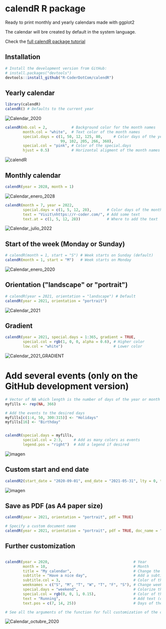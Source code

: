 # calendR R package
Ready to print monthly and yearly calendars made with ggplot2

The calendar will bre created by default in the system language.

Check the [full calendR package tutorial](https://r-coder.com/calendar-plot-r/)


## Installation

``` r
# Install the development version from GitHub:
# install.packages("devtools")
devtools::install_github("R-CoderDotCom/calendR")
```


## Yearly calendar

``` r
library(calendR)
calendR() # Defaults to the current year
```

![Calendar_2020](https://user-images.githubusercontent.com/67192157/90884872-db3a4600-e3b0-11ea-8259-31f9c373fc74.png)


``` r
calendR(mb.col = 2,           # Background color for the month names
        month.col = "white",  # Text color of the month names
        special.days = c(1, 50, 12, 125, 80,     # Color days of the year
                         99, 102, 205, 266, 360),
        special.col = "pink", # Color of the special.days
        hjust = 0.5)          # Horizontal aligment of the month names
```

![calendR](https://user-images.githubusercontent.com/67192157/92282070-331e9400-eefd-11ea-83c9-0b6d7b5dc6e5.png)


## Monthly calendar

``` r
calendR(year = 2028, month = 1)
```
![Calendar_enero_2028](https://user-images.githubusercontent.com/67192157/90624619-82d04080-e218-11ea-8570-a2c3b0ccab6d.png)

``` r
calendR(month = 7, year = 2022, 
        special.days = c(1, 5, 12, 28),       # Color days of the month
        text = "Visit\nhttps://r-coder.com/", # Add some text
        text.at = c(1, 5, 12, 28))            # Where to add the text
```

![Calendar_julio_2022](https://user-images.githubusercontent.com/67192157/90627714-a301fe80-e21c-11ea-84ad-e1038d1b1282.png)


## Start of the week (Monday or Sunday)

``` r
# calendR(month = 1, start = "S") # Week starts on Sunday (default)
calendR(month = 1, start = "M")   # Week starts on Monday
```

![Calendar_enero_2020](https://user-images.githubusercontent.com/67192157/90624910-02f6a600-e219-11ea-8b8e-4b9a00aa7f06.png)


## Orientation ("landscape" or "portrait")

``` r
# calendR(year = 2021, orientation = "landscape") # Default
calendR(year = 2021, orientation = "portrait")
```

![Calendar_2021](https://user-images.githubusercontent.com/67192157/90625001-291c4600-e219-11ea-9478-7c65accc259a.png)


## Gradient

``` r
calendR(year = 2021, special.days = 1:365, gradient = TRUE,
        special.col = rgb(1, 0, 0, alpha = 0.6), # Higher color
        low.col = "white")                       # Lower color
```

![Calendar_2021_GRADIENT](https://user-images.githubusercontent.com/67192157/90626971-ce381e00-e21b-11ea-919a-b5265c415110.png)


# Add several events (only on the GitHub development version)

``` r
# Vector of NA which length is the number of days of the year or month
myfills <- rep(NA, 366)

# Add the events to the desired days
myfills[c(1:4, 50, 300:315)] <- "Holidays"
myfills[16] <- "Birthday"


calendR(special.days = myfills,
        special.col = 2:3,     # Add as many colors as events
        legend.pos = "right")  # Add a legend if desired
```

![imagen](https://user-images.githubusercontent.com/67192157/91709531-2dceeb80-eb83-11ea-8b07-89a84e69ec2d.png)

## Custom start and end date

``` r
calendR2(start_date = "2020-09-01", end_date = "2021-05-31", lty = 0, title = "2020-2021", start = "M")
```

![imagen](https://user-images.githubusercontent.com/67192157/91883430-b5505380-ec84-11ea-88bf-df7a6fad0dba.png)


## Save as PDF (as A4 paper size)

``` r
calendR(year = 2021, orientation = "portrait", pdf = TRUE)

# Specify a custom document name
calendR(year = 2021, orientation = "portrait", pdf = TRUE, doc_name = "My_calendar")
```

## Further customization

``` r

calendR(year = 2020,                                      # Year
        month = 10,                                       # Month
        title = "My calendar",                            # Change the title
        subtitle = "Have a nice day",                     # Add a subtitle (or motivational phrase)
        subtitle.col = 3,                                 # Color of the subtitle
        weeknames = c("S", "M", "T", "W", "T", "F", "S"), # Change week day names
        special.days = "weekend",                         # Colorize the weekends (you can also set a vector of days)
        special.col = rgb(0, 0, 1, 0.15),                 # Color of the special days
        text = "Running",                                 # Add text (only for monthly calendars)
        text.pos = c(7, 14, 25))                          # Days of the month where to put the texts       

# See all the arguments of the function for full customization of the colors, text size and style.
```

![Calendar_octubre_2020](https://user-images.githubusercontent.com/67192157/90625501-f6bf1880-e219-11ea-8c57-e10512d790b6.png)
